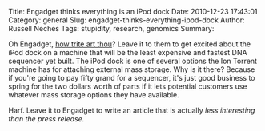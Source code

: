 Title: Engadget thinks everything is an iPod dock
Date: 2010-12-23 17:43:01
Category: general
Slug: engadget-thinks-everything-ipod-dock
Author: Russell Neches
Tags: stupidity, research, genomics
Summary: 


Oh Engadget, [how trite art
thou](http://www.engadget.com/2010/12/23/ion-personal-genome-machine-the-dna-sequencer-with-an-ipod-dock/)?
Leave it to them to get excited about the iPod dock on a machine that
will be the least expensive and fastest DNA sequencer yet built. The
iPod dock is one of several options the Ion Torrent machine has for
attaching external mass storage. Why is it there? Because if you're
going to pay fifty grand for a sequencer, it's just good business to
spring for the two dollars worth of parts if it lets potential customers
use whatever mass storage options they have available.

Harf. Leave it to Engadget to write an article that is actually *less
interesting than the press release.*

